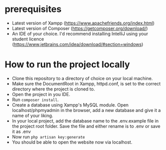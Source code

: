 # prerequisites

* Latest version of Xampp (https://www.apachefriends.org/index.html)
* Latest version of Composer (https://getcomposer.org/download/)
* An IDE of your choice. I'd recommend installing IntelliJ using your student licence (https://www.jetbrains.com/idea/download/#section=windows)


# How to run the project locally

* Clone this repository to a directory of choice on your local machine.
* Make sure the DocumentRoot in Xampp, httpd.conf, is set to the correct directory where the project is cloned to.
* Open the project in you IDE.
* Run ```composer install```.
* Create a database using Xampp's MySQL module. Open localhost/phpmyadmin in the browser, add a new database and give it a name of your liking.
* In your local project, add the database name to the .env.example file in the project root folder. Save the file and either rename is to .env or save it as .env
* Now run ```php artisan key:generate```
* You should be able to open the website now via localhost.
